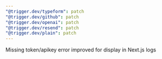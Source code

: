 ```yaml
---
"@trigger.dev/typeform": patch
"@trigger.dev/github": patch
"@trigger.dev/openai": patch
"@trigger.dev/resend": patch
"@trigger.dev/plain": patch
---
```


Missing token/apikey error improved for display in Next.js logs
